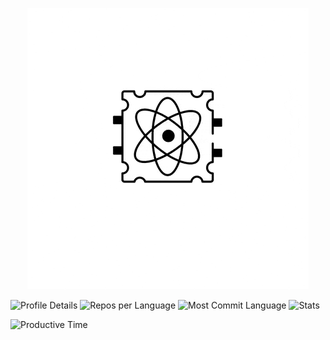 
<p align="center">
  <img src="./download.gif" alt="Quantum Computing Animation" />
</p>



![Profile Details](http://profile-data-ashen.vercel.app/api/cards/profile-details?username=Devonav&theme=2077)
![Repos per Language](http://profile-data-ashen.vercel.app/api/cards/repos-per-language?username=Devonav&theme=2077)
![Most Commit Language](http://profile-data-ashen.vercel.app/api/cards/most-commit-language?username=Devonav&theme=2077)
![Stats](http://profile-data-ashen.vercel.app/api/cards/stats?username=Devonav&theme=2077&t=123456)

![Productive Time](http://profile-data-ashen.vercel.app/api/cards/productive-time?username=Devonav&theme=2077&utcOffset=8)


